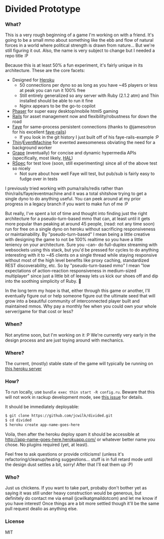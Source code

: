 Divided Prototype
=======================

### What?

This is a very rough beginning of a game I'm working on with a friend. It's going to be a small mmo about something like the ebb and flow of natural forces in a world where political strength is drawn from nature... But we're still figuring it out. Also, the name is very subject to change but I needed a repo title :P

Because this is at least 50% a fun experiment, it's fairly unique in its architecture. These are the core facets:

* Designed for [Heroku](https://devcenter.heroku.com/articles/how-heroku-works)
  * 50 connections per dyno so as long as you have ~45 players or less at peak you can run it 100% free
  * Still entirely generalized so any server with Ruby (2.1.2 atm) and Thin installed should be able to run it fine
  * Nginx appears to be the go-to copilot
* [Phaser](http://phaser.io) for super easy desktop/mobile html5 gaming
* [Rails](http://rubyonrails.org/) for asset management now and flexibility/robustness for down the road
* [Faye](http://faye.jcoglan.com/architecture.html) for same-process persistent connections (thanks to @jamesotron for his excellent [faye-rails](https://github.com/jamesotron/faye-rails))
  * If you look in the git history I just built off of his faye-rails-example :P
* [Thin](http://code.macournoyer.com/thin/usage/)/[EventMachine](https://www.igvita.com/2008/05/27/ruby-eventmachine-the-speed-demon/) for evented awesomeness obviating the need for a background worker
* [Grape](https://github.com/intridea/grape/wiki) (eventually) for concise and dynamic hypermedia APIs (specifically, most likely, [HAL](http://haltalk.herokuapp.com/explorer/browser.html#/))
* [RSpec](http://www.rubydoc.info/gems/rspec-expectations/frames) for test love (soon, still experimenting) since all of the above test so nicely
  * Not sure about how well Faye will test, but pub/sub is fairly easy to fudge over in tests

I previously tried working with puma/rails/redis rather than thin/rails/faye/eventmachine and it was a total shitshow trying to get a single dyno to do anything useful. You can peek around at my prior progress in a legacy branch if you want to make fun of me :P

But really, I've spent a lot of time and thought into finding just the right architecture for a pseudo-turn-based mmo that can, at least until it gets more popular than peaking at around 45 people, (read: not any time soon) run for free on a single dyno on heroku without sacrificing responsiveness or maintainability. By "pseudo-turn-based" I mean being a little creative with designing the game to not be 100% realtime so you have a little leniency on your architecture. Sure you -can- do full-duplex streaming with websockets using this stack, but you'd be pressed for cycles to do anything interesting with it to ~45 clients on a single thread while staying responsive without most of the high level benefits like proxy caching, standardized REST discoverability, etc. So by "pseudo-turn-based mmo" I mean "low expectations of action-reaction responsiveness in medium-sized multiplayer" since just a little bit of leeway lets us kick our shoes off and dip into the soothing simplicity of Ruby. :palm_tree:

In the long term my hope is that, either through this game or another, I'll eventually figure out or help someone figure out the ultimate seed that will grow into a beautiful community of interconnected player built and maintained mmos. Why pay a monthly fee when you could own your whole server/game for that cost or less?

### When?

Not anytime soon, but I'm working on it :P We're currently very early in the design process and are just toying around with mechanics.

### Where?

The current, (mostly) stable state of the game will typically be running on [this heroku server](http://divided.herokuapp.com/)

### How?

To run locally, use `bundle exec thin start -R config.ru`. Beware that this will not work in rackup development mode, see [this issue](https://github.com/faye/faye/issues/25) for details.

It should be immediately deployable:

```sh
$ git clone https://github.com/jcwilk/divided.git
$ cd divided
$ heroku create app-name-goes-here
```

Voila, then after the heroku deploy spam it should be accessible at http://app-name-goes-here.herokuapp.com/ or whatever better name you chose. No plugins required (yet, at least).


Feel free to ask questions or provide criticisms! (unless it's refactoring/cleanup/testing suggestions... stuff is in full retard mode until the design dust settles a bit, sorry! After that I'll eat them up :P)

### Who?

Just us chickens. If you want to take part, probaby don't bother yet as saying it was still under heavy construction would be generous, but definitely do contact me via email (jcwilkatgmaildotcom) and let me know if you have interest! Once things are a bit more settled though it'll be the same pull request dealio as anything else.

### License

MIT
